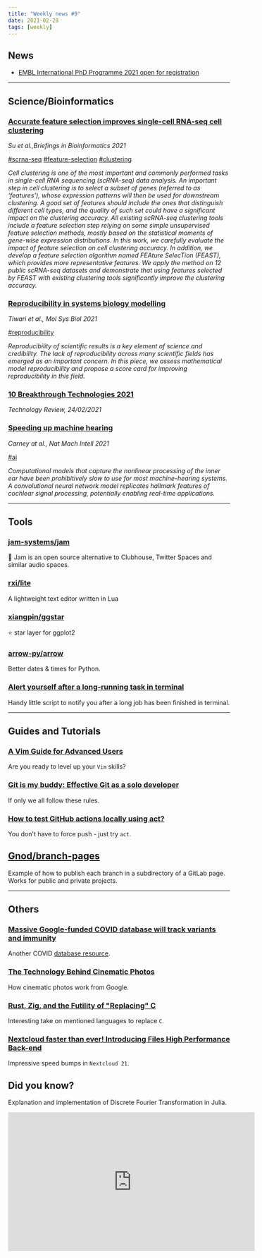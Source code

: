 ```yaml
---
title: "Weekly news #9"
date: 2021-02-28
tags: [weekly]
---
```


## <i class="fas fa-bullhorn"></i> News

* [EMBL International PhD Programme 2021 open for registration](https://www.embl.de/training/eipp/application/index.html)

---

## <i class="fas fa-dna"></i> Science/Bioinformatics

### [Accurate feature selection improves single-cell RNA-seq cell clustering](https://academic.oup.com/bib/advance-article-abstract/doi/10.1093/bib/bbab034/6145899?redirectedFrom=fulltext)

_Su et al.,Briefings in Bioinformatics 2021_

<a href="#" class="badge badge-primary">#scrna-seq</a>
<a href="#" class="badge badge-primary">#feature-selection</a>
<a href="#" class="badge badge-primary">#clustering</a>

_Cell clustering is one of the most important and commonly performed tasks in single-cell RNA sequencing (scRNA-seq) data analysis. An important step in cell clustering is to select a subset of genes (referred to as ‘features’), whose expression patterns will then be used for downstream clustering. A good set of features should include the ones that distinguish different cell types, and the quality of such set could have a significant impact on the clustering accuracy. All existing scRNA-seq clustering tools include a feature selection step relying on some simple unsupervised feature selection methods, mostly based on the statistical moments of gene-wise expression distributions. In this work, we carefully evaluate the impact of feature selection on cell clustering accuracy. In addition, we develop a feature selection algorithm named FEAture SelecTion (FEAST), which provides more representative features. We apply the method on 12 public scRNA-seq datasets and demonstrate that using features selected by FEAST with existing clustering tools significantly improve the clustering accuracy._

### [Reproducibility in systems biology modelling](https://www.embopress.org/doi/full/10.15252/msb.20209982)

_Tiwari et al., Mol Sys Biol 2021_

<a href="#" class="badge badge-primary">#reproducibility</a>

_Reproducibility of scientific results is a key element of science and credibility. The lack of reproducibility across many scientific fields has emerged as an important concern. In this piece, we assess mathematical model reproducibility and propose a score card for improving reproducibility in this field._

### [10 Breakthrough Technologies 2021](https://www.technologyreview.com/2021/02/24/1014369/10-breakthrough-technologies-2021/)

_Technology Review, 24/02/2021_

### [Speeding up machine hearing](https://www.nature.com/articles/s42256-021-00317-y)

_Carney at al., Nat Mach Intell 2021_

<a href="#" class="badge badge-primary">#ai</a>

_Computational models that capture the nonlinear processing of the inner ear have been prohibitively slow to use for most machine-hearing systems. A convolutional neural network model replicates hallmark features of cochlear signal processing, potentially enabling real-time applications._

---

## <i class="fas fa-toolbox"></i> Tools

### [jam-systems/jam](https://jam.systems/)

🍞 Jam is an open source alternative to Clubhouse, Twitter Spaces and similar audio spaces.

### [rxi/lite](https://github.com/rxi/lite)

A lightweight text editor written in Lua

### [xiangpin/ggstar](https://github.com/xiangpin/ggstar)

⭐ star layer for ggplot2

### [arrow-py/arrow](https://github.com/arrow-py/arrow)

Better dates & times for Python.

### [Alert yourself after a long-running task in terminal](https://gist.github.com/petethepig/2d29e8b7e2ebc808bfe760b632608966)

Handy little script to notify you after a long job has been finished in terminal.

---

## <i class="fas fa-graduation-cap"></i> Guides and Tutorials

### [A Vim Guide for Advanced Users](https://thevaluable.dev/vim-advanced/)

Are you ready to level up your `Vim` skills?

### [Git is my buddy: Effective Git as a solo developer](https://mikkel.ca/blog/git-is-my-buddy-effective-solo-developer/)

If only we all follow these rules.

### [How to test GitHub actions locally using act?](https://yonatankra.com/how-to-test-github-actions-locally-using-act/)

You don't have to force push - just try `act`.

## [Gnod/branch-pages](https://gitlab.com/Gnod/branch-pages)

Example of how to publish each branch in a subdirectory of a GitLab page. Works for public and private projects.

---

## <i class="fas fa-rss"></i> Others

### [Massive Google-funded COVID database will track variants and immunity](https://www.nature.com/articles/d41586-021-00490-5)

Another COVID [database resource](https://global.health/).

### [The Technology Behind Cinematic Photos](https://ai.googleblog.com/2021/02/the-technology-behind-cinematic-photos.html)

How cinematic photos work from Google.

### [Rust, Zig, and the Futility of "Replacing" C](https://gavinhoward.com/2021/02/rust-zig-and-the-futility-of-replacing-c/)

Interesting take on mentioned languages to replace `C`.

### [Nextcloud faster than ever! Introducing Files High Performance Back-end](https://nextcloud.com/blog/nextcloud-faster-than-ever-introducing-files-high-performance-back-end/)

Impressive speed bumps in `Nextcloud 21`.

## <i class="far fa-surprise"></i> Did you know?

Explanation and implementation of Discrete Fourier Transformation in Julia.

<iframe width="560"
  height="315"
  src="https://www.youtube.com/embed/g8RkArhtCc4"
  frameborder="0"
  allow="accelerometer; autoplay; clipboard-write; encrypted-media; gyroscope; picture-in-picture"
  allowfullscreen>
</iframe>
